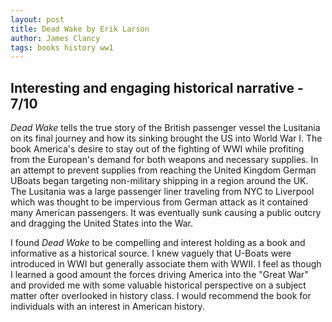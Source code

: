 ```yaml
---
layout: post
title: Dead Wake by Erik Larson
author: James Clancy
tags: books history ww1
---
```


## Interesting and engaging historical narrative - 7/10

_Dead Wake_ tells the true story of the British passenger vessel the Lusitania on its final journey and how its sinking brought the US into World War I. The book America's desire to stay out of the fighting of WWI while profiting from the European's demand for both weapons and necessary supplies. In an attempt to prevent supplies from reaching the United Kingdom German UBoats began targeting non-military shipping in a region around the UK. The Lusitania was a large passenger liner traveling from NYC to Liverpool which was thought to be impervious from German attack as it contained many American passengers. It was eventually sunk causing a public outcry and dragging the United States into the War.

I found _Dead Wake_ to be compelling and interest holding as a book and informative as a historical source. I knew vaguely that U-Boats were introduced in WWI but generally associate them with WWII. I feel as though I learned a good amount the forces driving America into the "Great War" and provided me with some valuable historical perspective on a subject matter ofter overlooked in history class. I would recommend the book for individuals with an interest in American history.